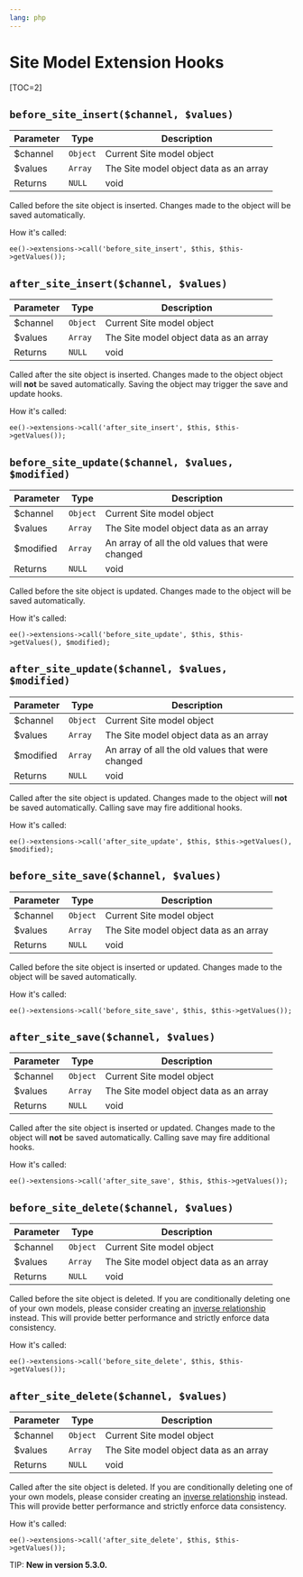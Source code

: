 ```yaml
---
lang: php
---
```


<!--
    This source file is part of the open source project
    ExpressionEngine User Guide (https://github.com/ExpressionEngine/ExpressionEngine-User-Guide)

    @link      https://expressionengine.com/
    @copyright Copyright (c) 2003-2020, Packet Tide, LLC (https://packettide.com)
    @license   https://expressionengine.com/license Licensed under Apache License, Version 2.0
-->

# Site Model Extension Hooks

[TOC=2]

## `before_site_insert($channel, $values)`

| Parameter | Type     | Description                            |
| --------- | -------- | ---------------------------------------|
| \$channel | `Object` | Current Site model object              |
| \$values  | `Array`  | The Site model object data as an array |
| Returns   | `NULL`   | void                                   |

Called before the site object is inserted. Changes made to the object will be saved automatically.

How it's called:

    ee()->extensions->call('before_site_insert', $this, $this->getValues());

## `after_site_insert($channel, $values)`

| Parameter | Type     | Description                            |
| --------- | -------- | ---------------------------------------|
| \$channel | `Object` | Current Site model object              |
| \$values  | `Array`  | The Site model object data as an array |
| Returns   | `NULL`   | void                                   |

Called after the site object is inserted. Changes made to the object object will **not** be saved automatically. Saving the object may trigger the save and update hooks.

How it's called:

    ee()->extensions->call('after_site_insert', $this, $this->getValues());

## `before_site_update($channel, $values, $modified)`

| Parameter  | Type     | Description                                      |
| ---------- | -------- | -------------------------------------------------|
| \$channel  | `Object` | Current Site model object                        |
| \$values   | `Array`  | The Site model object data as an array           |
| \$modified | `Array`  | An array of all the old values that were changed |
| Returns    | `NULL`   | void                                             |

Called before the site object is updated. Changes made to the object will be saved automatically.

How it's called:

    ee()->extensions->call('before_site_update', $this, $this->getValues(), $modified);

## `after_site_update($channel, $values, $modified)`

| Parameter  | Type     | Description                                      |
| ---------- | -------- | -------------------------------------------------|
| \$channel  | `Object` | Current Site model object                        |
| \$values   | `Array`  | The Site model object data as an array           |
| \$modified | `Array`  | An array of all the old values that were changed |
| Returns    | `NULL`   | void                                             |

Called after the site object is updated. Changes made to the object will **not** be saved automatically. Calling save may fire additional hooks.

How it's called:

    ee()->extensions->call('after_site_update', $this, $this->getValues(), $modified);

## `before_site_save($channel, $values)`

| Parameter | Type     | Description                            |
| --------- | -------- | ---------------------------------------|
| \$channel | `Object` | Current Site model object              |
| \$values  | `Array`  | The Site model object data as an array |
| Returns   | `NULL`   | void                                   |

Called before the site object is inserted or updated. Changes made to the object will be saved automatically.

How it's called:

    ee()->extensions->call('before_site_save', $this, $this->getValues());

## `after_site_save($channel, $values)`

| Parameter | Type     | Description                            |
| --------- | -------- | ---------------------------------------|
| \$channel | `Object` | Current Site model object              |
| \$values  | `Array`  | The Site model object data as an array |
| Returns   | `NULL`   | void                                   |

Called after the site object is inserted or updated. Changes made to the object will **not** be saved automatically. Calling save may fire additional hooks.

How it's called:

    ee()->extensions->call('after_site_save', $this, $this->getValues());

## `before_site_delete($channel, $values)`

| Parameter | Type     | Description                            |
| --------- | -------- | ---------------------------------------|
| \$channel | `Object` | Current Site model object              |
| \$values  | `Array`  | The Site model object data as an array |
| Returns   | `NULL`   | void                                   |

Called before the site object is deleted. If you are conditionally deleting one of your own models, please consider creating an [inverse relationship](development/services/model/relating-models.md#inverse-relationships) instead. This will provide better performance and strictly enforce data consistency.

How it's called:

    ee()->extensions->call('before_site_delete', $this, $this->getValues());

## `after_site_delete($channel, $values)`

| Parameter | Type     | Description                            |
| --------- | -------- | ---------------------------------------|
| \$channel | `Object` | Current Site model object              |
| \$values  | `Array`  | The Site model object data as an array |
| Returns   | `NULL`   | void                                   |

Called after the site object is deleted. If you are conditionally deleting one of your own models, please consider creating an [inverse relationship](development/services/model/relating-models.md#inverse-relationships) instead. This will provide better performance and strictly enforce data consistency.

How it's called:

    ee()->extensions->call('after_site_delete', $this, $this->getValues());

TIP: **New in version 5.3.0.**
